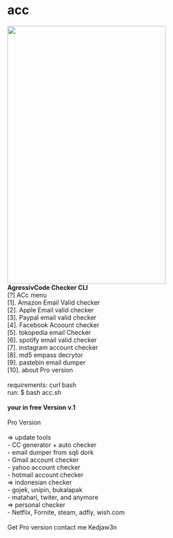 # acc
<img src="https://i.ibb.co/GtYsZ6t/gifmaker-20200220022232.gif" height="585" width="360">
<br><b>AgressivCode Checker CLI</b>
<br>[?] ACc menu
<br>[1]. Amazon Email Valid checker
<br>[2]. Apple Email valid checker
<br>[3]. Paypal email valid checker
<br>[4]. Facebook Acoount checker
<br>[5]. tokopedia email Checker
<br>[6]. spotify email valid checker
<br>[7]. instagram account checker
<br>[8]. md5 empass decrytor
<br>[9]. pastebin email dumper
<br>[10]. about Pro version
<br>
<br>requirements: curl bash
<br>run: $ bash acc.sh
<br>
<br><b>your in free Version v.1</b>
<br>
<br>Pro Version
<br>
<br>=> update tools
<br>- CC generator + auto checker
<br>- email dumper from sqli dork
<br>- Gmail account checker
<br>- yahoo account checker
<br>- hotmail account checker
<br>=> indonesian checker
<br>- gojek, unipin, bukalapak
<br>- matahari, twiter, and anymore
<br>=> personal checker
<br>- Netflix, Fornite, steam, adfly, wish.com
<br>
<br>Get Pro version contact me Kedjaw3n
